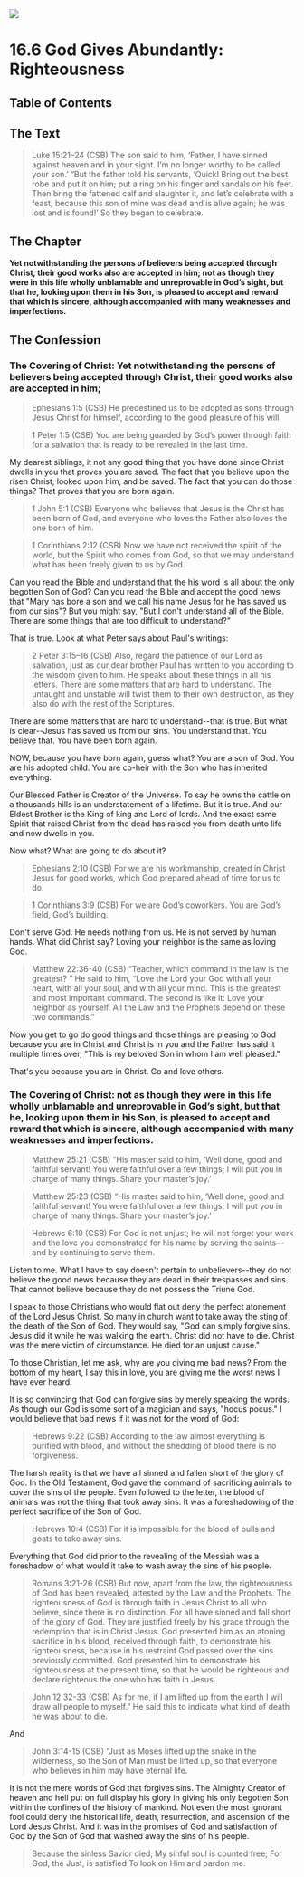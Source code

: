 <img class="intro-right" src="../images/art-1689.png">

# 16.6 God Gives Abundantly: Righteousness

## Table of Contents

<!-- toc -->

## The Text

>Luke 15:21–24 (CSB) The son said to him, ‘Father, I have sinned against heaven and in your sight. I’m no longer worthy to be called your son.’ <bgy>“But the father told his servants, ‘Quick! Bring out the best robe and put it on him; put a ring on his finger and sandals on his feet. Then bring the fattened calf and slaughter it, and let’s celebrate with a feast, because this son of mine was dead and is alive again; he was lost and is found!’ So they began to celebrate.</bgy>

## The Chapter

**Yet notwithstanding the persons of believers being accepted through Christ, their good works also are accepted in him; not as though they were in this life wholly unblamable and unreprovable in God’s sight, but that he, looking upon them in his Son, is pleased to accept and reward that which is sincere, although accompanied with many weaknesses and imperfections.**

## The Confession

### The Covering of Christ: Yet notwithstanding the persons of believers being accepted through Christ, their good works also are accepted in him;

>Ephesians 1:5 (CSB) He predestined us to be adopted as sons through Jesus Christ for himself, according to the good pleasure of his will,

>1 Peter 1:5 (CSB) You are being guarded by God’s power through faith for a salvation that is ready to be revealed in the last time.

My dearest siblings, it not any good thing that you have done since Christ dwells in you that proves you are saved. The fact that you believe upon the risen Christ, looked upon him, and be saved. The fact that you can do those things? That proves that you are born again.

>1 John 5:1 (CSB) Everyone who believes that Jesus is the Christ has been born of God, and everyone who loves the Father also loves the one born of him.

>1 Corinthians 2:12 (CSB) Now we have not received the spirit of the world, but the Spirit who comes from God, so that we may understand what has been freely given to us by God.

Can you read the Bible and understand that the his word is all about the only begotten Son of God? Can you read the Bible and accept the good news that "Mary has bore a son and we call his name Jesus for he has saved us from our sins"? But you might say, "But I don't understand all of the Bible. There are some things that are too difficult to understand?"

That is true. Look at what Peter says about Paul's writings:

>2 Peter 3:15–16 (CSB) Also, regard the patience of our Lord as salvation, just as our dear brother Paul has written to you according to the wisdom given to him. He speaks about these things in all his letters. There are some matters that are hard to understand. The untaught and unstable will twist them to their own destruction, as they also do with the rest of the Scriptures.

There are some matters that are hard to understand--that is true. But what is clear--Jesus has saved us from our sins. You understand that. You believe that. You have been born again.

NOW, because you have born again, guess what? You are a son of God. You are his adopted child. You are co-heir with the Son who has inherited everything. 

Our Blessed Father is Creator of the Universe. To say he owns the cattle on a thousands hills is an understatement of a lifetime. But it is true. And our Eldest Brother is the King of king and Lord of lords. And the exact same Spirit that raised Christ from the dead has raised you from death unto life and now dwells in you.

Now what? What are going to do about it?

>Ephesians 2:10 (CSB) For we are his workmanship, created in Christ Jesus for good works, which God prepared ahead of time for us to do.

>1 Corinthians 3:9 (CSB) For we are God’s coworkers. You are God’s field, God’s building.

Don't serve God. He needs nothing from us. He is not served by human hands. What did Christ say? Loving your neighbor is the same as loving God. 

>Matthew 22:36-40 (CSB) “Teacher, which command in the law is the greatest? ” He said to him, “Love the Lord your God with all your heart, with all your soul, and with all your mind. This is the greatest and most important command. <bgy>The second is like it</bgy>: Love your neighbor as yourself. All the Law and the Prophets depend on these two commands.”

Now you get to go do good things and those things are pleasing to God because you are in Christ and Christ is in you and the Father has said it multiple times over, "This is my beloved Son in whom I am well pleased."

That's you because you are in Christ. Go and love others.

### The Covering of Christ: not as though they were in this life wholly unblamable and unreprovable in God’s sight, but that he, looking upon them in his Son, is pleased to accept and reward that which is sincere, although accompanied with many weaknesses and imperfections.

>Matthew 25:21 (CSB) “His master said to him, ‘Well done, good and faithful servant! You were faithful over a few things; I will put you in charge of many things. Share your master’s joy.’

>Matthew 25:23 (CSB) “His master said to him, ‘Well done, good and faithful servant! You were faithful over a few things; I will put you in charge of many things. Share your master’s joy.’

>Hebrews 6:10 (CSB) For God is not unjust; he will not forget your work and the love you demonstrated for his name by serving the saints—and by continuing to serve them.

Listen to me. What I have to say doesn't pertain to unbelievers--they do not believe the good news because they are dead in their trespasses and sins. That cannot believe because they do not possess the Triune God.

I speak to those Christians who would flat out deny the perfect atonement of the Lord Jesus Christ. So many in church want to take away the sting of the death of the Son of God. They would say, "God can simply forgive sins. Jesus did it while he was walking the earth. Christ did not have to die. Christ was the mere victim of circumstance. He died for an unjust cause."

To those Christian, let me ask, why are you giving me bad news? From the bottom of my heart, I say this in love, you are giving me the worst news I have ever heard.

It is so convincing that God can forgive sins by merely speaking the words. As though our God is some sort of a magician and says, "hocus pocus." I would believe that bad news if it was not for the word of God:

>Hebrews 9:22 (CSB) According to the law almost everything is purified with blood, and without the shedding of blood there is no forgiveness.

The harsh reality is that we have all sinned and fallen short of the glory of God. In the Old Testament, God gave the command of sacrificing animals to cover the sins of the people. Even followed to the letter, the blood of animals was not the thing that took away sins. It was a foreshadowing of the perfect sacrifice of the Son of God.

>Hebrews 10:4 (CSB) For it is impossible for the blood of bulls and goats to take away sins.

Everything that God did prior to the revealing of the Messiah was a foreshadow of what would it take to wash away the sins of his people.

>Romans 3:21-26 (CSB) But now, apart from the law, the righteousness of God has been revealed, attested by the Law and the Prophets. The righteousness of God is through faith in Jesus Christ to all who believe, since there is no distinction. For all have sinned and fall short of the glory of God. They are justified freely by his grace through the redemption that is in Christ Jesus. God presented him as an atoning sacrifice in his blood, received through faith, to demonstrate his righteousness, because in his restraint God passed over the sins previously committed. God presented him to demonstrate his righteousness at the present time, so that he would be righteous and declare righteous the one who has faith in Jesus.

>John 12:32-33 (CSB) As for me, if I am lifted up from the earth I will draw all people to myself.” He said this to indicate what kind of death he was about to die.

And

>John 3:14-15 (CSB) “Just as Moses lifted up the snake in the wilderness, so the Son of Man must be lifted up, so that everyone who believes in him may have eternal life.

It is not the mere words of God that forgives sins. The Almighty Creator of heaven and hell put on full display his glory in giving his only begotten Son within the confines of the history of mankind. Not even the most ignorant fool could deny the historical life, death, resurrection, and ascension of the Lord Jesus Christ. And it was in the promises of God and satisfaction of God by the Son of God that washed away the sins of his people.

>Because the sinless Savior died,
>My sinful soul is counted free;
>For God, the Just, is satisfied
>To look on Him and pardon me.
